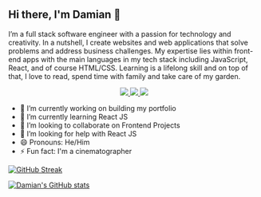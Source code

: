 ## Hi there, I'm Damian 👋

I’m a full stack software engineer with a passion for technology and creativity. In a nutshell, I create websites and web applications that solve problems and address business challenges. My expertise lies within front-end apps with the main languages in my tech stack including JavaScript, React, and of course HTML/CSS. Learning is a lifelong skill and on top of that, I love to read, spend time with family and take care of my garden.

<p align="center">
  <a href="https://www.damianpadilla.com" target="_blank">
    <img src="https://img.shields.io/static/v1?label=|&message=WEBSITE&color=blue&style=for-the-badge&logo=googlechrome&logo-color=white"/>
  </a>
  <a href="https://www.linkedin.com/in/damianpad/" target="_blank">
    <img src="https://img.shields.io/static/v1?label=|&message=LINKED-IN&color=blue&style=for-the-badge&logo=linkedin&logo-color=white"/>
  </a>
  <a href="https://twitter.com/damipad" target="_blank">
    <img src="https://img.shields.io/static/v1?label=|&message=TWITTER&color=blue&style=for-the-badge&logo=twitter&logo-color=white"/>
  </a>
</p>


- 🔭 I’m currently working on building my portfolio
- 🌱 I’m currently learning React JS
- 👯 I’m looking to collaborate on Frontend Projects
- 🤔 I’m looking for help with React JS
- 😄 Pronouns: He/Him
- ⚡ Fun fact: I'm a cinematographer

[![GitHub Streak](https://github-readme-streak-stats.herokuapp.com?user=Damianpad&theme=dark)](https://git.io/streak-stats)

[![Damian's GitHub stats](https://github-readme-stats.vercel.app/api?username=Damianpad)](https://github.com/Damianpad/github-readme-stats)

<!--
**Damianpad/Damianpad** is a ✨ _special_ ✨ repository because its `README.md` (this file) appears on your GitHub profile.

Here are some ideas to get you started:

- 🔭 I’m currently working on ...
- 🌱 I’m currently learning ...
- 👯 I’m looking to collaborate on ...
- 🤔 I’m looking for help with ...
- 💬 Ask me about ...
- 📫 How to reach me: ...
- 😄 Pronouns: ...
- ⚡ Fun fact: ...
-->
